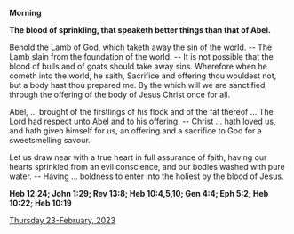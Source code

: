 **Morning**

**The blood of sprinkling, that speaketh better things than that of Abel.**
 
Behold the Lamb of God, which taketh away the sin of the world. -- The Lamb slain from the foundation of the world. -- It is not possible that the blood of bulls and of goats should take away sins. Wherefore when he cometh into the world, he saith, Sacrifice and offering thou wouldest not, but a body hast thou prepared me. By the which will we are sanctified through the offering of the body of Jesus Christ once for all.
 
Abel, ... brought of the firstlings of his flock and of the fat thereof ... The Lord had respect unto Abel and to his offering. -- Christ ... hath loved us, and hath given himself for us, an offering and a sacrifice to God for a sweetsmelling savour.
 
Let us draw near with a true heart in full assurance of faith, having our hearts sprinkled from an evil conscience, and our bodies washed with pure water. -- Having ... boldness to enter into the holiest by the blood of Jesus.  

**Heb 12:24; John 1:29; Rev 13:8; Heb 10:4,5,10; Gen 4:4; Eph 5:2; Heb 10:22; Heb 10:19**

[Thursday 23-February, 2023](https://t.me/daily_light)
